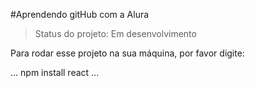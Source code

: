 #Aprendendo gitHub com a Alura

> Status do projeto: Em desenvolvimento

Para rodar esse projeto na sua máquina, por favor digite:

...
npm install react
...
